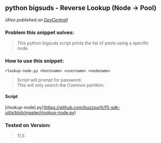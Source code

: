 ## **python bigsuds - Reverse Lookup (Node -> Pool)** ##
*(Also published on [DevCentral](https://devcentral.f5.com/codeshare/python-f5-sdk-reverse-lookup-node-gt-pool))*
### **Problem this snippet solves:** ###

> This python bigsuds script prints the list of pools using a specific node.

### **How to use this snippet:** ###
    rlookup-node.py <hostname> <username> <nodename>
> Script will prompt for password.  
> This will only search the Common partition.

#### **Script** ####
[rlookup-node].py](https://github.com/buzzsurfr/f5-sdk-utils/blob/master/rlookup-node.py)
### Tested on Version: ###
> 11.5

